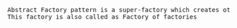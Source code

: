 <pre>Abstract Factory pattern is a super-factory which creates other factories.
This factory is also called as Factory of factories
</pre>
